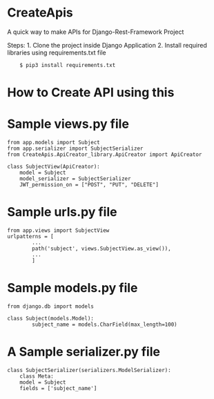 # CreateApis

A quick way to make APIs for Django-Rest-Framework Project

Steps: 
	1. Clone the project inside Django Application
	2. Install required libraries using requirements.txt file
		
		$ pip3 install requirements.txt

# How to Create API using this

# Sample views.py file


	from app.models import Subject
	from app.serializer import SubjectSerializer
	from CreateApis.ApiCreator_library.ApiCreator import ApiCreator 

	class SubjectView(ApiCreator):
		model = Subject
		model_serializer = SubjectSerializer
		JWT_permission_on = ["POST", "PUT", "DELETE"]
    		
# Sample urls.py file
	from app.views import SubjectView
	urlpatterns = [
			...
			path('subject', views.SubjectView.as_view()),
			...
			]

# Sample models.py file
	from django.db import models
	
	class Subject(models.Model):
    		subject_name = models.CharField(max_length=100)

		
# A Sample serializer.py file 
	class SubjectSerializer(serializers.ModelSerializer):
	    class Meta:
		model = Subject
		fields = ['subject_name']
